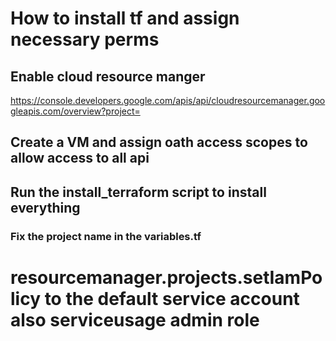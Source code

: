 # How to install tf and assign necessary perms

## Enable cloud resource manger
https://console.developers.google.com/apis/api/cloudresourcemanager.googleapis.com/overview?project=<project ID>

## Create a VM and assign oath access scopes to allow access to all api

## Run the install_terraform script to install everything


### Fix the project name in the variables.tf

# resourcemanager.projects.setIamPolicy to the default service account also serviceusage admin role

